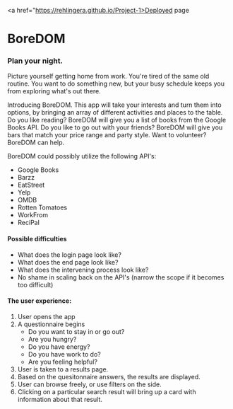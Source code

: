 <a href="https://rehlingera.github.io/Project-1>Deployed page</a>

<h1>BoreDOM</h1>
<h3>Plan your night.</h3>

<p>Picture yourself getting home from work. You're tired of the same old routine. You want to do something new, but your busy schedule keeps you from exploring what's out there.</p>

<p>Introducing BoreDOM. This app will take your interests and turn them into options, by bringing an array of different activities and places to the table. Do you like reading? BoreDOM will give you a list of books from the Google Books API. Do you like to go out with your friends? BoreDOM will give you bars that match your price range and party style. Want to volunteer? BoreDOM can help.</p>

<p>BoreDOM could possibly utilize the following API's:</p>
<ul>
<li>Google Books</li>
<li>Barzz</li>
<li>EatStreet</li>
<li>Yelp</li>
<li>OMDB</li>
<li>Rotten Tomatoes</li>
<li>WorkFrom</li>
<li>ReciPal</li>
</ul> 

<h4>Possible difficulties</h4>
<ul>
<li>What does the login page look like?</li>
<li>What does the end page look like?</li>
<li>What does the intervening process look like?</li>
<li>No shame in scaling back on the API's (narrow the scope if it becomes too difficult)</li>
</ul>

<h4>The user experience:</h4>
<ol>
<li>User opens the app</li>
<li>A questionnaire begins
    <ul>
    <li>Do you want to stay in or go out?</li>
    <li>Are you hungry?</li>
    <li>Do you have energy?</li>
    <li>Do you have work to do?</li>
    <li>Are you feeling helpful?</li>
    </ul>
<li>User is taken to a results page.</li>
<li>Based on the quesitonnaire answers, the results are displayed.</li>
<li>User can browse freely, or use filters on the side.</li>
<li>Clicking on a particular search result will bring up a card with information about that result.</li>
</ol>
